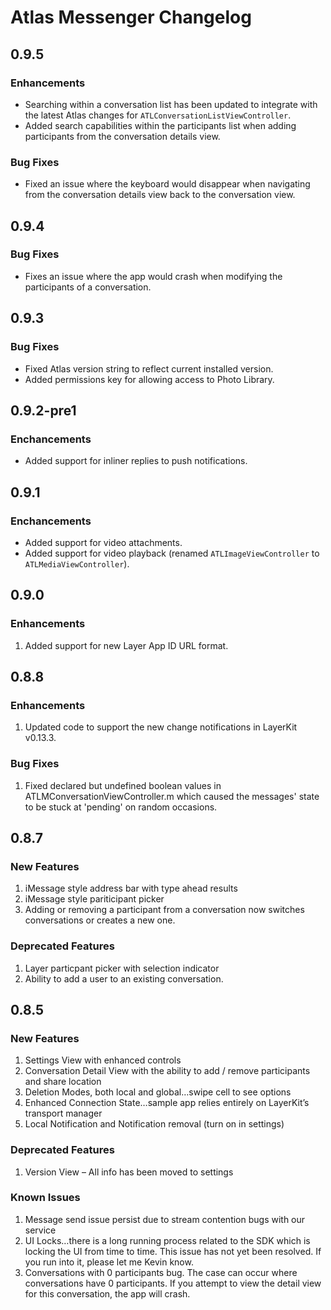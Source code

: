 # Atlas Messenger Changelog

## 0.9.5

### Enhancements

* Searching within a conversation list has been updated to integrate with the latest Atlas changes for `ATLConversationListViewController`.
* Added search capabilities within the participants list when adding participants from the conversation details view.

### Bug Fixes

* Fixed an issue where the keyboard would disappear when navigating from the conversation details view back to the conversation view.

## 0.9.4

### Bug Fixes

* Fixes an issue where the app would crash when modifying the participants of a conversation.

## 0.9.3

### Bug Fixes

* Fixed Atlas version string to reflect current installed version.
* Added permissions key for allowing access to Photo Library.

## 0.9.2-pre1

### Enchancements

* Added support for inliner replies to push notifications.

## 0.9.1

### Enchancements

* Added support for video attachments.
* Added support for video playback (renamed `ATLImageViewController` to `ATLMediaViewController`).

## 0.9.0

### Enhancements

1. Added support for new Layer App ID URL format. 

## 0.8.8

### Enhancements

1. Updated code to support the new change notifications in LayerKit v0.13.3.

### Bug Fixes

1. Fixed declared but undefined boolean values in ATLMConversationViewController.m which caused the messages' state to be stuck at 'pending' on random occasions.

## 0.8.7

### New Features 

1. iMessage style address bar with type ahead results
2. iMessage style pariticipant picker
3. Adding or removing a participant from a conversation now switches conversations or creates a new one. 

### Deprecated Features

1. Layer particpant picker with selection indicator
2. Ability to add a user to an existing conversation. 

## 0.8.5

### New Features 

1. Settings View with enhanced controls
2. Conversation Detail View with the ability to add / remove participants and share location
3. Deletion Modes, both local and global…swipe cell to see options
4. Enhanced Connection State…sample app relies entirely on LayerKit’s transport manager
5. Local Notification and Notification removal (turn on in settings)

### Deprecated Features

1. Version View – All info has been moved to settings

### Known Issues

1. Message send issue persist due to stream contention bugs with our service
2. UI Locks…there is a long running process related to the SDK which is locking the UI from time to time. This issue has not yet been resolved. If you run into it, please let me Kevin know. 
3. Conversations with 0 participants bug. The case can occur where conversations have 0 participants. If you attempt to view the detail view for this conversation, the app will crash.
